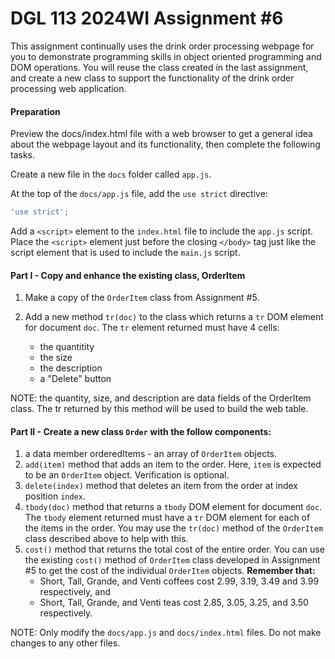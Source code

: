 # DGL 113 2024WI Assignment #6

This assignment continually uses the drink order processing webpage for you to demonstrate programming skills in object oriented programming and DOM operations. You will reuse the class created in the last assignment, and create a new class to support the functionality of the drink order processing web application.

#### Preparation

Preview the docs/index.html file with a web browser to get a
general idea about the webpage layout and its functionality,
then complete the following tasks.

Create a new file in the `docs` folder called `app.js`.

At the top of the `docs/app.js` file, add the `use strict` directive:

```javascript
'use strict';
```

Add a `<script>` element to the `index.html` file to include the `app.js` script.
Place the `<script>` element just before the closing `</body>` tag just like
the script element that is used to include the `main.js` script.

#### Part I - Copy and enhance the existing class, OrderItem

1. Make a copy of the `OrderItem` class from Assignment #5.
2. Add a new method `tr(doc)` to the class which returns a `tr` DOM element
   for document `doc`. The `tr` element returned must have 4 cells:

   - the quantitity
   - the size
   - the description
   - a "Delete" button

NOTE: the quantity, size, and description are data fields of the OrderItem class. The tr returned by this method will be used to build the web table.

#### Part II - Create a new class `Order` with the follow components:

1. a data member orderedItems - an array of `OrderItem` objects.
2. `add(item)` method that adds an item to the order.
   Here, `item` is expected to be an `OrderItem` object. Verification is optional.
3. `delete(index)` method that deletes an item from the order at index position `index`.
4. `tbody(doc)` method that returns a `tbody` DOM element for document `doc`. The `tbody` element returned must have a `tr` DOM element for each of the items in the order. You may use the `tr(doc)` method of the `OrderItem` class described above to help with this.
5. `cost()` method that returns the total cost of the entire order. You can use the existing `cost()` method of `OrderItem` class developed in Assignment #5 to get the cost of the individual `OrderItem` objects.
   **Remember that:**
   - Short, Tall, Grande, and Venti coffees cost 2.99, 3.19, 3.49 and 3.99 respectively, and
   - Short, Tall, Grande, and Venti teas cost 2.85, 3.05, 3.25, and 3.50 respectively.

NOTE: Only modify the `docs/app.js` and `docs/index.html` files.
Do not make changes to any other files.
